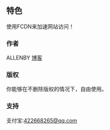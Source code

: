 ## 特色

使用FCDN来加速网站访问！

### 作者

ALLENBY [博客](https://allenby.bid/)

### 版权

你能够在不删除版权的情况下，自由使用。
### 支持

支付宝:422668265@qq.com
